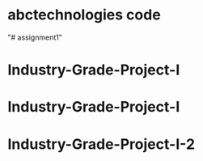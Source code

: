 # abctechnologies code
"# assignment1" 
# Industry-Grade-Project-I
# Industry-Grade-Project-I
# Industry-Grade-Project-I-2
